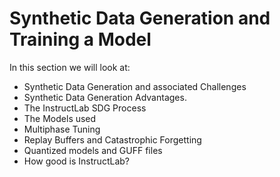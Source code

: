 # Synthetic Data Generation and Training a Model

In this section we will look at:
- Synthetic Data Generation and associated Challenges 
- Synthetic Data Generation Advantages.
- The InstructLab SDG Process
- The Models used
- Multiphase Tuning
- Replay Buffers and Catastrophic Forgetting
- Quantized models and GUFF files
- How good is InstructLab?

